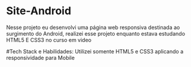 # Site-Android
Nesse projeto eu desenvolvi uma página web responsiva destinada ao surgimento do Android, realizei esse projeto enquanto estava estudando HTML5 E CSS3 no curso em video  

#Tech Stack e Habilidades:
Utilizei somente HTML5 e CSS3 aplicando a responsividade para Mobile 
